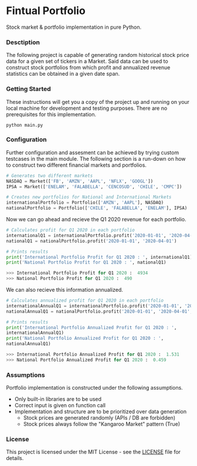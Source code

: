 # Fintual Portfolio

Stock market & portfolio implementation in pure Python.

### Desctiption

The following project is capable of generating random historical stock price data for a given set of tickers in a Market. Said data can be used to construct stock portfolios from which profit and annualized revenue statistics can be obtained in a given date span. 


### Getting Started

These instructions will get you a copy of the project up and running on your local machine for development and testing purposes.
There are no prerequisites for this implementation.

```shell
python main.py
```


### Configuration

Further configuration and assesment can be achieved by trying custom testcases in the main module. The following section is a run-down on how to construct two different financial markets and portfolios.

```python
# Generates two different markets
NASDAQ = Market(['FB', 'AMZN', 'AAPL', 'NFLX', 'GOOGL'])
IPSA = Market(['ENELAM', 'FALABELLA', 'CENCOSUD', 'CHILE', 'CMPC'])

# Creates new portfolios for National and International Markets
internationalPortfolio = Portfolio(['AMZN', 'AAPL'], NASDAQ)
nationalPortfolio = Portfolio(['CHILE', 'FALABELLA', 'ENELAM'], IPSA)
```

Now we can go ahead and recieve the Q1 2020 revenue for each portfolio.

```python
# Calculates profit for Q1 2020 in each portfolio
internationalQ1 = internationalPortfolio.profit('2020-01-01', '2020-04-01')
nationalQ1 = nationalPortfolio.profit('2020-01-01', '2020-04-01')

# Prints results
print('International Portfolio Profit for Q1 2020 : ', internationalQ1)
print('National Portfolio Profit for Q1 2020 : ', nationalQ1)

>>> International Portfolio Profit for Q1 2020 :  4934
>>> National Portfolio Profit for Q1 2020 :  490
```

We can also recieve this information annualized.

```python
# Calculates annualized profit for Q1 2020 in each portfolio
internationalAnnualQ1 = internationalPortfolio.profit('2020-01-01', '2020-04-01', 'ANNUALIZED')
nationalAnnualQ1 = nationalPortfolio.profit('2020-01-01', '2020-04-01', 'ANNUALIZED')

# Prints results
print('International Portfolio Annualized Profit for Q1 2020 : ', 
internationalAnnualQ1)
print('National Portfolio Annualized Profit for Q1 2020 : ', 
nationalAnnualQ1)

>>> International Portfolio Annualized Profit for Q1 2020 :  1.531
>>> National Portfolio Annualized Profit for Q1 2020 :  0.459
```

### Assumptions

Portfolio implementation is constructed under the following assumptions.

* Only built-in libraries are to be used
* Correct input is given on function call 
* Implementation and structure are to be prioritized over data generation
    * Stock prices are generated randomly (APIs / DB are forbidden)
    * Stock prices always follow the "Kangaroo Market" pattern (True)


### License

This project is licensed under the MIT License - see the [LICENSE](LICENSE) file for details.
